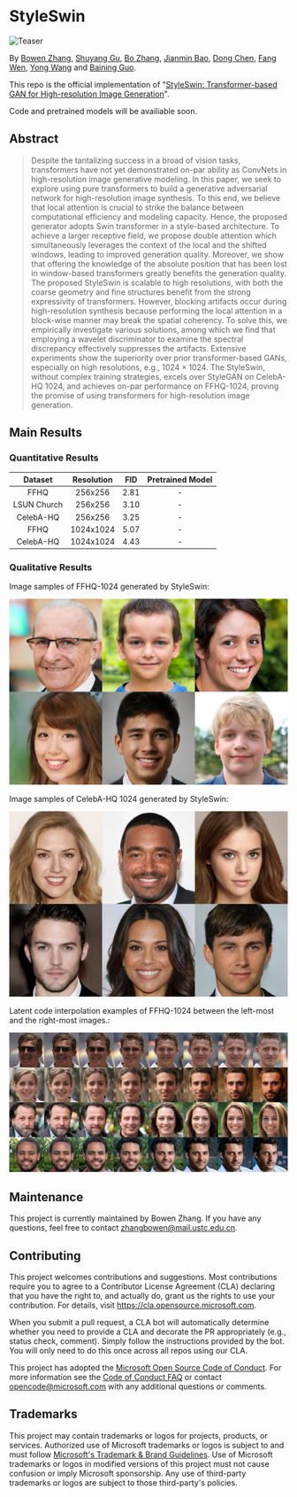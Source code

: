 # StyleSwin

![Teaser](imgs/teaser.png)

By [Bowen Zhang](http://home.ustc.edu.cn/~zhangbowen), [Shuyang Gu](http://home.ustc.edu.cn/~gsy777/), [Bo Zhang](https://bo-zhang.me/), [Jianmin Bao](https://jianminbao.github.io/), [Dong Chen](http://www.dongchen.pro/), [Fang Wen](https://www.microsoft.com/en-us/research/people/fangwen/), [Yong Wang](https://auto.ustc.edu.cn/2021/0510/c25976a484888/page.htm) and [Baining Guo](microsoft.com/en-us/research/people/bainguo/).

This repo is the official implementation of "[StyleSwin: Transformer-based GAN for High-resolution Image Generation]()".

Code and pretrained models will be availiable soon.

## Abstract

> Despite the tantalizing success in a broad of vision tasks, transformers have not yet demonstrated on-par ability as ConvNets in high-resolution image generative modeling. In this paper, we seek to explore using pure transformers to build a generative adversarial network for high-resolution image synthesis. To this end, we believe that local attention is crucial to strike the balance between computational efficiency and modeling capacity. Hence, the proposed generator adopts Swin transformer in a style-based architecture. To achieve a larger receptive field, we propose double attention which simultaneously leverages the context of the local and the shifted windows, leading to improved generation quality. Moreover, we show that offering the knowledge of the absolute position that has been lost in window-based transformers greatly benefits the generation quality. The proposed StyleSwin is scalable to high resolutions, with both the coarse geometry and fine structures benefit from the strong expressivity of transformers. However, blocking artifacts occur during high-resolution synthesis because performing the local attention in a block-wise manner may break the spatial coherency. To solve this, we empirically investigate various solutions, among which we find that employing a wavelet discriminator to examine the spectral discrepancy effectively suppresses the artifacts. Extensive experiments show the superiority over prior transformer-based GANs, especially on high resolutions, e.g., $1024\times 1024$. The StyleSwin, without complex training strategies, excels over StyleGAN on CelebA-HQ $1024$, and achieves on-par performance on FFHQ-$1024$, proving the promise of using transformers for high-resolution image generation.

## Main Results

### Quantitative Results

| Dataset | Resolution | FID | Pretrained Model |
| :-: | :-: | :-: | :-: |
| FFHQ | 256x256 | 2.81 | - |
| LSUN Church | 256x256 | 3.10 | - |
| CelebA-HQ | 256x256 | 3.25 | - |
| FFHQ | 1024x1024 | 5.07 | - |
| CelebA-HQ | 1024x1024 | 4.43 | - |

### Qualitative Results

Image samples of FFHQ-1024 generated by StyleSwin:

![](imgs/ffhq.jpg)

Image samples of CelebA-HQ 1024 generated by StyleSwin:

![](imgs/celebahq.jpg)

Latent code interpolation examples of FFHQ-1024 between the left-most and the right-most images.:

![](imgs/latent_interpolation.jpg)

## Maintenance

This project is currently maintained by Bowen Zhang. If you have any questions, feel free to contact [zhangbowen@mail.ustc.edu.cn](zhangbowen@mail.ustc.edu.cn).

## Contributing

This project welcomes contributions and suggestions.  Most contributions require you to agree to a
Contributor License Agreement (CLA) declaring that you have the right to, and actually do, grant us
the rights to use your contribution. For details, visit https://cla.opensource.microsoft.com.

When you submit a pull request, a CLA bot will automatically determine whether you need to provide
a CLA and decorate the PR appropriately (e.g., status check, comment). Simply follow the instructions
provided by the bot. You will only need to do this once across all repos using our CLA.

This project has adopted the [Microsoft Open Source Code of Conduct](https://opensource.microsoft.com/codeofconduct/).
For more information see the [Code of Conduct FAQ](https://opensource.microsoft.com/codeofconduct/faq/) or
contact [opencode@microsoft.com](mailto:opencode@microsoft.com) with any additional questions or comments.

## Trademarks

This project may contain trademarks or logos for projects, products, or services. Authorized use of Microsoft 
trademarks or logos is subject to and must follow 
[Microsoft's Trademark & Brand Guidelines](https://www.microsoft.com/en-us/legal/intellectualproperty/trademarks/usage/general).
Use of Microsoft trademarks or logos in modified versions of this project must not cause confusion or imply Microsoft sponsorship.
Any use of third-party trademarks or logos are subject to those third-party's policies.
